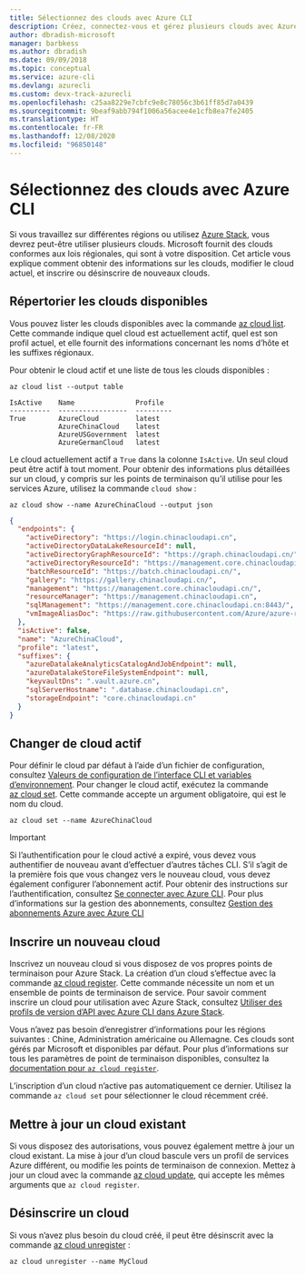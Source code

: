 ```yaml
---
title: Sélectionnez des clouds avec Azure CLI
description: Créez, connectez-vous et gérez plusieurs clouds avec Azure CLI.
author: dbradish-microsoft
manager: barbkess
ms.author: dbradish
ms.date: 09/09/2018
ms.topic: conceptual
ms.service: azure-cli
ms.devlang: azurecli
ms.custom: devx-track-azurecli
ms.openlocfilehash: c25aa8229e7cbfc9e8c78056c3b61ff85d7a0439
ms.sourcegitcommit: 9beaf9abb794f1006a56acee4e1cfb8ea7fe2405
ms.translationtype: HT
ms.contentlocale: fr-FR
ms.lasthandoff: 12/08/2020
ms.locfileid: "96850148"
---
```

# <a name="select-clouds-with-the-azure-cli"></a>Sélectionnez des clouds avec Azure CLI

Si vous travaillez sur différentes régions ou utilisez [Azure Stack](/azure/azure-stack/user/), vous devrez peut-être utiliser plusieurs clouds. Microsoft fournit des clouds conformes aux lois régionales, qui sont à votre disposition. Cet article vous explique comment obtenir des informations sur les clouds, modifier le cloud actuel, et inscrire ou désinscrire de nouveaux clouds.

## <a name="list-available-clouds"></a>Répertorier les clouds disponibles

Vous pouvez lister les clouds disponibles avec la commande [az cloud list](/cli/azure/cloud#az-cloud-list). Cette commande indique quel cloud est actuellement actif, quel est son profil actuel, et elle fournit des informations concernant les noms d’hôte et les suffixes régionaux.

Pour obtenir le cloud actif et une liste de tous les clouds disponibles :

```azurecli-interactive
az cloud list --output table
```

```output
IsActive    Name               Profile
----------  -----------------  ---------
True        AzureCloud         latest
            AzureChinaCloud    latest
            AzureUSGovernment  latest
            AzureGermanCloud   latest
```

Le cloud actuellement actif a `True` dans la colonne `IsActive`. Un seul cloud peut être actif à tout moment. Pour obtenir des informations plus détaillées sur un cloud, y compris sur les points de terminaison qu’il utilise pour les services Azure, utilisez la commande `cloud show` :

```azurecli-interactive
az cloud show --name AzureChinaCloud --output json
```

```json
{
  "endpoints": {
    "activeDirectory": "https://login.chinacloudapi.cn",
    "activeDirectoryDataLakeResourceId": null,
    "activeDirectoryGraphResourceId": "https://graph.chinacloudapi.cn/",
    "activeDirectoryResourceId": "https://management.core.chinacloudapi.cn/",
    "batchResourceId": "https://batch.chinacloudapi.cn/",
    "gallery": "https://gallery.chinacloudapi.cn/",
    "management": "https://management.core.chinacloudapi.cn/",
    "resourceManager": "https://management.chinacloudapi.cn",
    "sqlManagement": "https://management.core.chinacloudapi.cn:8443/",
    "vmImageAliasDoc": "https://raw.githubusercontent.com/Azure/azure-rest-api-specs/master/arm-compute/quickstart-templates/aliases.json"
  },
  "isActive": false,
  "name": "AzureChinaCloud",
  "profile": "latest",
  "suffixes": {
    "azureDatalakeAnalyticsCatalogAndJobEndpoint": null,
    "azureDatalakeStoreFileSystemEndpoint": null,
    "keyvaultDns": ".vault.azure.cn",
    "sqlServerHostname": ".database.chinacloudapi.cn",
    "storageEndpoint": "core.chinacloudapi.cn"
  }
}
```

## <a name="switch-the-active-cloud"></a>Changer de cloud actif

Pour définir le cloud par défaut à l’aide d’un fichier de configuration, consultez [Valeurs de configuration de l’interface CLI et variables d’environnement](./azure-cli-configuration.md#cli-configuration-values-and-environment-variables).  Pour changer le cloud actif, exécutez la commande [az cloud set](/cli/azure/cloud#az-cloud-set). Cette commande accepte un argument obligatoire, qui est le nom du cloud.

```azurecli-interactive
az cloud set --name AzureChinaCloud
```

> [!IMPORTANT]
> Si l’authentification pour le cloud activé a expiré, vous devez vous authentifier de nouveau avant d’effectuer d’autres tâches CLI. S’il s’agit de la première fois que vous changez vers le nouveau cloud, vous devez également configurer l’abonnement actif.
> Pour obtenir des instructions sur l’authentification, consultez [Se connecter avec Azure CLI](authenticate-azure-cli.md). Pour plus d’informations sur la gestion des abonnements, consultez [Gestion des abonnements Azure avec Azure CLI](manage-azure-subscriptions-azure-cli.md)

## <a name="register-a-new-cloud"></a>Inscrire un nouveau cloud

Inscrivez un nouveau cloud si vous disposez de vos propres points de terminaison pour Azure Stack. La création d’un cloud s’effectue avec la commande [az cloud register](/cli/azure/cloud#az-cloud-register). Cette commande nécessite un nom et un ensemble de points de terminaison de service. Pour savoir comment inscrire un cloud pour utilisation avec Azure Stack, consultez [Utiliser des profils de version d’API avec Azure CLI dans Azure Stack](/azure/azure-stack/user/azure-stack-version-profiles-azurecli2#connect-to-azure-stack).

Vous n’avez pas besoin d’enregistrer d’informations pour les régions suivantes : Chine, Administration américaine ou Allemagne. Ces clouds sont gérés par Microsoft et disponibles par défaut.  Pour plus d’informations sur tous les paramètres de point de terminaison disponibles, consultez la [documentation pour `az cloud register`](/cli/azure/cloud#az-cloud-register).

L’inscription d’un cloud n’active pas automatiquement ce dernier. Utilisez la commande `az cloud set` pour sélectionner le cloud récemment créé.

## <a name="update-an-existing-cloud"></a>Mettre à jour un cloud existant

Si vous disposez des autorisations, vous pouvez également mettre à jour un cloud existant. La mise à jour d’un cloud bascule vers un profil de services Azure différent, ou modifie les points de terminaison de connexion.
Mettez à jour un cloud avec la commande [az cloud update](/cli/azure/cloud#az-cloud-update), qui accepte les mêmes arguments que `az cloud register`.

## <a name="unregister-a-cloud"></a>Désinscrire un cloud

Si vous n’avez plus besoin du cloud créé, il peut être désinscrit avec la commande [az cloud unregister](/cli/azure/cloud#az-cloud-unregister) :

```azurecli-interactive
az cloud unregister --name MyCloud
```
